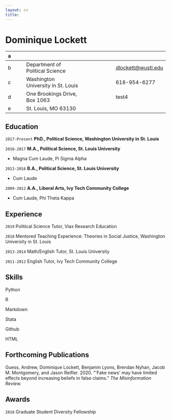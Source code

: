 ```yaml
---	
layout: cv	
title:
---
```

# Dominique Lockett

| a |   |   |                                    |   |   |   |   |   |   |                    |
|---|---|---|------------------------------------|---|---|---|---|---|---|--------------------|
| b |   |   | Department of Political Science    |   |   |   |   |   |   | dlockett@wustl.edu |
| c |   |   | Washington University in St. Louis |   |   |   |   |   |   |       618-954-6277 |
|  d|   |   | One Brookings Drive, Box 1063      |   |   |   |   |   |   | test4              |
|e  |   |   | St. Louis, MO 63130                |   |   |   |   |   |   |                    |

## Education

`2017-Present`
__PhD., Political Science, Washington University in St. Louis__

`2016-2017`
__M.A., Political Science, St. Louis University__

- Magna Cum Laude, Pi Sigma Alpha

`2013-2016`
__B.A., Political Science, St. Louis University__

- Cum Laude

`2009-2012`
__A.A., Liberal Arts, Ivy Tech Community College__

- Cum Laude, Phi Theta Kappa

## Experience
`2019`
Political Science Tutor, Viax Research Education

`2018`
Mentored Teaching Experience: Theories in Social Justice, Washington University in St. Louis

`2013-2014`
Math/English Tutor, St. Louis University

`2011-2012`
English Tutor, Ivy Tech Community College



## Skills
Python

R

Markdown

Stata

Github

HTML


## Forthcoming Publications

Guess, Andrew, Dominique Lockett, Benjamin Lyons, Brendan Nyhan, Jacob M. Montgomery, and Jason Reifler. 2020. “'Fake news' may have limited effects beyond increasing beliefs in false claims.” *The Misinformation Review.*



## Awards

`2016`
Graduate Student Diversity Fellowship




